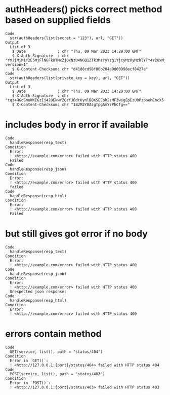 # authHeaders() picks correct method based on supplied fields

    Code
      str(authHeaders(list(secret = "123"), url, "GET"))
    Output
      List of 3
       $ Date              : chr "Thu, 09 Mar 2023 14:29:00 GMT"
       $ X-Auth-Signature  : chr "YmJiMjM1Y2E5MjFlNGFkOTMxZjQxNzU4NGQ1ZTk3MzYyYzg1YjcyMzUyMzhlYTY4Y2UxMjI1MzJkZWE1MDA3NQ==; version=1"
       $ X-Content-Checksum: chr "d41d8cd98f00b204e9800998ecf8427e"
    Code
      str(authHeaders(list(private_key = key), url, "GET"))
    Output
      List of 3
       $ Date              : chr "Thu, 09 Mar 2023 14:29:00 GMT"
       $ X-Auth-Signature  : chr "tqz4HGcSmuWKIGzIj42OEkwYZQzfJBdrUynlBQKSEEok2zMFZwsgEpEzU8PzpoeMEmcX5+Cr1IuDLLASz0ivAQ=="
       $ X-Content-Checksum: chr "1B2M2Y8AsgTpgAmY7PhCfg=="

# includes body in error if available

    Code
      handleResponse(resp_text)
    Condition
      Error:
      ! <http://example.com/error> failed with HTTP status 400
      Failed
    Code
      handleResponse(resp_json)
    Condition
      Error:
      ! <http://example.com/error> failed with HTTP status 400
      failed
    Code
      handleResponse(resp_html)
    Condition
      Error:
      ! <http://example.com/error> failed with HTTP status 400
      Failed

# but still gives got error if no body

    Code
      handleResponse(resp_text)
    Condition
      Error:
      ! <http://example.com/error> failed with HTTP status 400
    Code
      handleResponse(resp_json)
    Condition
      Error:
      ! <http://example.com/error> failed with HTTP status 400
      Unexpected json response:
    Code
      handleResponse(resp_html)
    Condition
      Error:
      ! <http://example.com/error> failed with HTTP status 400

# errors contain method

    Code
      GET(service, list(), path = "status/404")
    Condition
      Error in `GET()`:
      ! <http://127.0.0.1:{port}/status/404> failed with HTTP status 404
    Code
      POST(service, list(), path = "status/403")
    Condition
      Error in `POST()`:
      ! <http://127.0.0.1:{port}/status/403> failed with HTTP status 403

